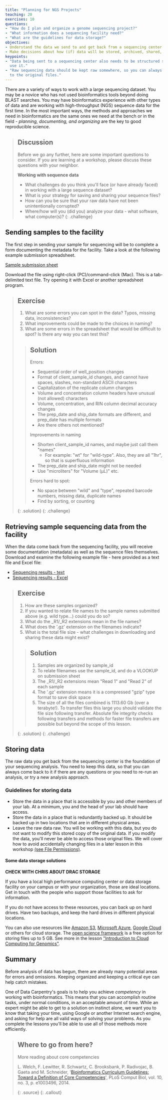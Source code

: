 ```yaml
---
title: "Planning for NGS Projects"
teaching: 20
exercises: 10
questions:
- "How do I plan and organize a genome sequencing project?"
- "What information does a sequencing facility need?"
- "What are the guidelines for data storage?"
objectives:
- Understand the data we send to and get back from a sequencing center.
- Make decisions about how (if) data will be stored, archived, shared, etc.
keypoints:
- "Data being sent to a sequencing center also needs to be structured so you can
  use it."
- "Raw sequencing data should be kept raw somewhere, so you can always go back
  to the original files."
---
```


There are a variety of ways to work with a large sequencing dataset. You may be
a novice who has not used bioinformatics tools beyond doing BLAST searches. You
may have bioinformatics experience with other types of data and are working with
high-throughput (NGS) sequence data for the first time. In the most important
ways, the methods and approaches we need in bioinformatics are the same ones we
need at the bench or in the field - *planning, documenting, and organizing* are
the key to good reproducible science.

> ## Discussion
>
> Before we go any further, here are some important questions to consider. If
> you are learning at a workshop, please discuss these questions with your
> neighbor.
>
>
> **Working with sequence data**
>
> - What challenges do you think you'll face (or have already faced) in working
>   with a large sequence dataset?  
> - What is your strategy for saving and sharing your sequence files?  
> - How can you be sure that your raw data have not been unintentionally 
>   corrupted?  
> - Where/how will you (did you) analyze your data - what software, what 
>   computer(s)?
{: .challenge}


## Sending samples to the facility

The first step in sending your sample for sequencing will be to complete a form
documenting the metadata for the facility. Take a look at the following example
submission spreadsheet.

[Sample submission sheet](../files/sample_submission.txt)

Download the file using right-click (PC)/command-click (Mac). This is a
tab-delimited text file. Try opening it with Excel or another spreadsheet
program.

> ## Exercise
>
> 1. What are some errors you can spot in the data? Typos, missing data,
>    inconsistencies?
> 2. What improvements could be made to the choices in naming?
> 3. What are some errors in the spreadsheet that would be difficult to spot? 
>    Is there any way you can test this?
>
> > ## Solution
> > Errors:
> > - Sequential order of well_position changes
> > - Format of client_sample_id changes, and cannot have spaces, slashes, 
> >   non-standard ASCII characters
> > - Capitalization of the replicate column changes
> > - Volume and concentration column headers have unusual (not allowed) 
> >   characters
> > - Volume, concentration, and RIN column decimal accuracy changes
> > - The prep_date and ship_date formats are different, and prep_date has
> >   multiple formats
> > - Are there others not mentioned?
> >
> > Improvements in naming
> > - Shorten client_sample_id names, and maybe just call them "names"
> >   - For example: "wt" for "wild-type". Also, they are all "1hr", so that is 
> >     superfluous information
> > - The prep_date and ship_date might not be needed
> > - Use "microliters" for "Volume (µL)" etc.
> >
> > Errors hard to spot:
> > - No space between "wild" and "type", repeated barcode numbers, missing 
> >   data, duplicate names
> > - Find by sorting, or counting
> >
> {: .solution}
{: .challenge}

## Retrieving sample sequencing data from the facility

When the data come back from the sequencing facility, you will receive some
documentation (metadata) as well as the sequence files themselves. Download and
examine the following example file - here provided as a text file and Excel
file:

- [Sequencing results - text](../files/sequencing_results_metadata.txt)
- [Sequencing results - Excel](../files/sequencing_results_metadata.xls)

> ## Exercise
>
> 1. How are these samples organized?
> 2. If you wanted to relate file names to the sample names submitted above
>    (e.g. wild type...) could you do so?
> 3. What do the \_R1/\_R2 extensions mean in the file names?
> 4. What does the '.gz' extension on the filenames indicate?
> 5. What is the total file size - what challenges in downloading and sharing
>    these data might exist?
>
> > ## Solution
> >
> > 1. Samples are organized by sample_id
> > 2. To relate filenames use the sample_id, and do a VLOOKUP on submission 
> >    sheet
> > 3. The \_R1/\_R2 extensions mean "Read 1" and "Read 2" of each sample
> > 4. The '.gz' extension means it is a compressed "gzip" type format to save 
> >    disk space
> > 5. The size of all the files combined is 1113.60 Gb (over a terabyte!). To 
> >    transfer files this large you should validate the file size following 
> >    transfer. Absolute file integrity checks following transfers and methods
> >    for faster file transfers are possible but beyond the scope of this
> >    lesson.
> >
> {: .solution}
{: .challenge}

## Storing data

The raw data you get back from the sequencing center is the foundation of your
sequencing analysis. You need to keep this data, so that you can always come
back to it if there are any questions or you need to re-run an analysis, or try
a new analysis approach.

### Guidelines for storing data

- Store the data in a place that is accessible by you and other members of your
  lab. At a minimum, you and the head of your lab should have access.
- Store the data in a place that is redundantly backed up. It should be backed
  up in two locations that are in different physical areas.
- Leave the raw data raw. You will be working with this data, but you do not
  want to modify this stored copy of the original data. If you modify the data,
  you'll never be able to access those original files. We will cover how to
  avoid accidentally changing files in a later lesson in this workshop [(see
  File
  Permissions)](https://datacarpentry.org/shell-genomics/03-working-with-files/#file-permissions).

#### Some data storage solutions

**CHECK WITH CHRIS ABOUT DRAC STORAGE**

If you have a local high performance computing center or data storage facility
on your campus or with your organization, those are ideal locations. Get in
touch with the people who support those facilities to ask for information.

If you do not have access to these resources, you can back up on hard drives.
Have two backups, and keep the hard drives in different physical locations.

You can also use resources like [Amazon S3](https://aws.amazon.com/s3/),
[Microsoft
Azure](https://azure.microsoft.com/en-us/pricing/details/storage/blobs/),
[Google Cloud](https://cloud.google.com/storage/) or others for cloud storage.
The [open science framework](https://osf.io) is a free option for storing files
up to 5 GB. See more in the lesson ["Introduction to Cloud Computing for
Genomics"](http://www.datacarpentry.org/cloud-genomics/04-which-cloud/).

## Summary

Before analysis of data has begun, there are already many potential areas for
errors and omissions. Keeping organized and keeping a critical eye can help
catch mistakes.

One of Data Carpentry's goals is to help you achieve *competency* in working
with bioinformatics. This means that you can accomplish routine tasks, under
normal conditions, in an acceptable amount of time. While an expert might be
able to get to a solution on instinct alone, we want you to know that taking
your time, using Google or another Internet search engine, and asking for help
are all valid ways of solving your problems. As you complete the lessons you'll
be able to use all of those methods more efficiently.

> ## Where to go from here?
>
> More reading about core competencies
>
> L. Welch, F. Lewitter, R. Schwartz, C. Brooksbank, P. Radivojac, B. Gaeta and
> M. Schneider, '[Bioinformatics Curriculum Guidelines: Toward a Definition of
> Core Competencies](http://www.ncbi.nlm.nih.gov/pmc/articles/PMC3945096/)', PLoS
> Comput Biol, vol. 10, no. 3, p. e1003496, 2014.
>
> {: .source}
{: .callout}
